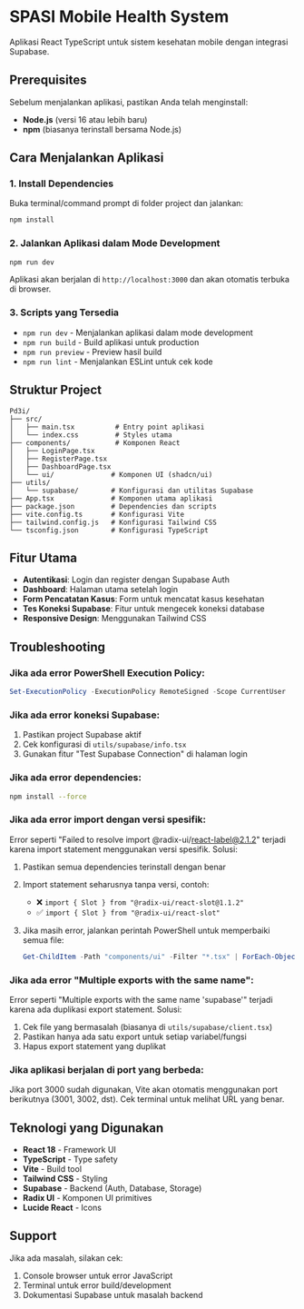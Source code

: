 # SPASI Mobile Health System

Aplikasi React TypeScript untuk sistem kesehatan mobile dengan integrasi Supabase.

## Prerequisites

Sebelum menjalankan aplikasi, pastikan Anda telah menginstall:

- **Node.js** (versi 16 atau lebih baru)
- **npm** (biasanya terinstall bersama Node.js)

## Cara Menjalankan Aplikasi

### 1. Install Dependencies

Buka terminal/command prompt di folder project dan jalankan:

```bash
npm install
```

### 2. Jalankan Aplikasi dalam Mode Development

```bash
npm run dev
```

Aplikasi akan berjalan di `http://localhost:3000` dan akan otomatis terbuka di browser.

### 3. Scripts yang Tersedia

- `npm run dev` - Menjalankan aplikasi dalam mode development
- `npm run build` - Build aplikasi untuk production
- `npm run preview` - Preview hasil build
- `npm run lint` - Menjalankan ESLint untuk cek kode

## Struktur Project

```
Pd3i/
├── src/
│   ├── main.tsx          # Entry point aplikasi
│   └── index.css         # Styles utama
├── components/           # Komponen React
│   ├── LoginPage.tsx
│   ├── RegisterPage.tsx
│   ├── DashboardPage.tsx
│   └── ui/              # Komponen UI (shadcn/ui)
├── utils/
│   └── supabase/        # Konfigurasi dan utilitas Supabase
├── App.tsx              # Komponen utama aplikasi
├── package.json         # Dependencies dan scripts
├── vite.config.ts       # Konfigurasi Vite
├── tailwind.config.js   # Konfigurasi Tailwind CSS
└── tsconfig.json        # Konfigurasi TypeScript
```

## Fitur Utama

- **Autentikasi**: Login dan register dengan Supabase Auth
- **Dashboard**: Halaman utama setelah login
- **Form Pencatatan Kasus**: Form untuk mencatat kasus kesehatan
- **Tes Koneksi Supabase**: Fitur untuk mengecek koneksi database
- **Responsive Design**: Menggunakan Tailwind CSS

## Troubleshooting

### Jika ada error PowerShell Execution Policy:

```powershell
Set-ExecutionPolicy -ExecutionPolicy RemoteSigned -Scope CurrentUser
```

### Jika ada error koneksi Supabase:

1. Pastikan project Supabase aktif
2. Cek konfigurasi di `utils/supabase/info.tsx`
3. Gunakan fitur "Test Supabase Connection" di halaman login

### Jika ada error dependencies:

```bash
npm install --force
```

### Jika ada error import dengan versi spesifik:

Error seperti "Failed to resolve import @radix-ui/react-label@2.1.2" terjadi karena import statement menggunakan versi spesifik. Solusi:

1. Pastikan semua dependencies terinstall dengan benar
2. Import statement seharusnya tanpa versi, contoh:
   - ❌ `import { Slot } from "@radix-ui/react-slot@1.1.2"`
   - ✅ `import { Slot } from "@radix-ui/react-slot"`

3. Jika masih error, jalankan perintah PowerShell untuk memperbaiki semua file:
   ```powershell
   Get-ChildItem -Path "components/ui" -Filter "*.tsx" | ForEach-Object { (Get-Content $_.FullName) -replace '@[0-9]+\.[0-9]+\.[0-9]+', '' | Set-Content $_.FullName }
   ```

### Jika ada error "Multiple exports with the same name":

Error seperti "Multiple exports with the same name 'supabase'" terjadi karena ada duplikasi export statement. Solusi:

1. Cek file yang bermasalah (biasanya di `utils/supabase/client.tsx`)
2. Pastikan hanya ada satu export untuk setiap variabel/fungsi
3. Hapus export statement yang duplikat

### Jika aplikasi berjalan di port yang berbeda:

Jika port 3000 sudah digunakan, Vite akan otomatis menggunakan port berikutnya (3001, 3002, dst). Cek terminal untuk melihat URL yang benar.

## Teknologi yang Digunakan

- **React 18** - Framework UI
- **TypeScript** - Type safety
- **Vite** - Build tool
- **Tailwind CSS** - Styling
- **Supabase** - Backend (Auth, Database, Storage)
- **Radix UI** - Komponen UI primitives
- **Lucide React** - Icons

## Support

Jika ada masalah, silakan cek:
1. Console browser untuk error JavaScript
2. Terminal untuk error build/development
3. Dokumentasi Supabase untuk masalah backend 